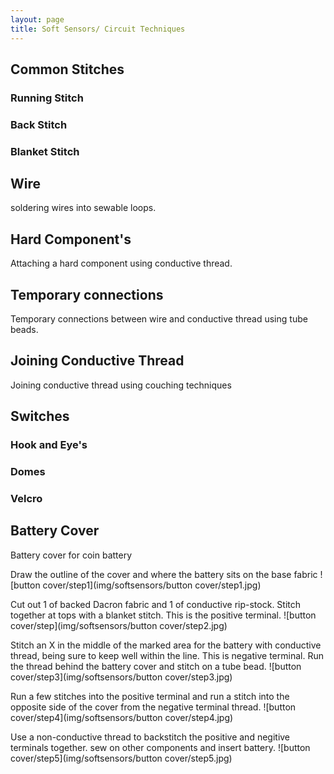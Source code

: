 ```yaml
---
layout: page
title: Soft Sensors/ Circuit Techniques
---
```

## Common Stitches
### Running Stitch
### Back Stitch
### Blanket Stitch
  
  
## Wire
soldering wires into sewable loops.
  
  
## Hard Component's
Attaching a hard component using conductive thread.
  
  
## Temporary connections
Temporary connections between wire and conductive thread using tube beads.
  
  
## Joining Conductive Thread
Joining conductive thread using couching techniques
  
  
## Switches
### Hook and Eye's
### Domes
### Velcro
  
  
## Battery Cover
Battery cover for coin battery
  
Draw the outline of the cover and where the battery sits on the base fabric
![button cover/step1](img/softsensors/button cover/step1.jpg)
  
Cut out 1 of backed Dacron fabric and 1 of conductive rip-stock. Stitch together at tops with a blanket stitch. This is the positive terminal.
![button cover/step](img/softsensors/button cover/step2.jpg)
  
Stitch an X in the middle of the marked area for the battery with conductive thread, being sure to keep well within the line. This is negative terminal. Run the thread behind the battery cover and stitch on a tube bead.
![button cover/step3](img/softsensors/button cover/step3.jpg)
  
Run a few stitches into the positive terminal and run a stitch into the opposite side of the cover from the negative terminal thread.
![button cover/step4](img/softsensors/button cover/step4.jpg)
  
Use a non-conductive thread to backstitch the positive and negitive terminals together. sew on other components and insert battery. 
![button cover/step5](img/softsensors/button cover/step5.jpg)


